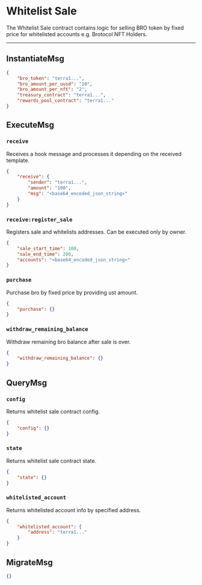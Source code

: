 # Whitelist Sale

The Whitelist Sale contract contains logic for selling BRO token by fixed price for whitelisted accounts e.g. Brotocol NFT Holders.

---

## InstantiateMsg

```json
{
    "bro_token": "terra1...",
    "bro_amount_per_uusd": "10",
    "bro_amount_per_nft": "2",
    "treasury_contract": "terra1...",
    "rewards_pool_contract": "terra1..."
}
```

## ExecuteMsg

### `receive`

Receives a hook message and processes it depending on the received template.

```json
{
    "receive": {
        "sender": "terra1...",
        "amount": "100",
        "msg": "<base64_encoded_json_string>"
    }
}
```

### `receive:register_sale`

Registers sale and whitelists addresses. Can be executed only by owner.

```json
{
    "sale_start_time": 100,
    "sale_end_time": 200,
    "accounts": "<base64_encoded_json_string>"
}
```

### `purchase`

Purchase bro by fixed price by providing ust amount.

```json
{
    "purchase": {}
}
```

### `withdraw_remaining_balance`

Withdraw remaining bro balance after sale is over.

```json
{
    "withdraw_remaining_balance": {}
}
```

## QueryMsg

### `config`

Returns whitelist sale contract config.

```json
{
    "config": {}
}
```

### `state`

Returns whitelist sale contract state.

```json
{
    "state": {}
}
```

### `whitelisted_account`

Returns whitelisted account info by specified address.

```json
{
    "whitelisted_account": {
        "address": "terra1..."
    }
}
```

## MigrateMsg

```json
{}
```
